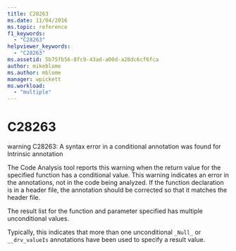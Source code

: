 ```yaml
---
title: C28263
ms.date: 11/04/2016
ms.topic: reference
f1_keywords:
  - "C28263"
helpviewer_keywords:
  - "C28263"
ms.assetid: 5b75fb56-8fc9-43ad-a00d-a28dc6cf6fca
author: mikeblome
ms.author: mblome
manager: wpickett
ms.workload:
  - "multiple"
---
```

# C28263
warning C28263: A syntax error in a conditional annotation was found for Intrinsic annotation

 The Code Analysis tool reports this warning when the return value for the specified function has a conditional value. This warning indicates an error in the annotations, not in the code being analyzed. If the function declaration is in a header file, the annotation should be corrected so that it matches the header file.

 The result list for the function and parameter specified has multiple unconditional values.

 Typically, this indicates that more than one unconditional `_Null_` or `__drv_valueIs` annotations have been used to specify a result value.